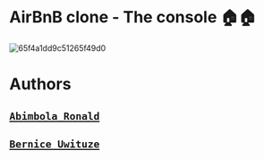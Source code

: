 # AirBnB clone - The console 🏠🏠

![65f4a1dd9c51265f49d0](https://github.com/Ronnie5562/alu-AirBnB_clone/assets/110787129/9f3f3ede-75d4-44fc-a1b3-7a71152e9633)

# Authors
## [`Abimbola Ronald`](https://www.linkedin.com/in/abimbola-ronald-977299224/)
## [`Bernice Uwituze`](https://www.linkedin.com/in/bernice-uwituze)